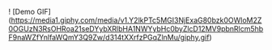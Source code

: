 ! [Demo GIF] (https://media1.giphy.com/media/v1.Y2lkPTc5MGI3NjExaG80bzk0OWloM2Z0OGUzN3RsOHRoa21seDYybXRlbHA1NWYybHc0byZlcD12MV9pbnRlcm5hbF9naWZfYnlfaWQmY3Q9Zw/d314tXXrfzPGqZlnMu/giphy.gif)
